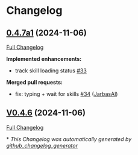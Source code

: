 # Changelog

## [0.4.7a1](https://github.com/OpenVoiceOS/skill-ovos-boot-finished/tree/0.4.7a1) (2024-11-06)

[Full Changelog](https://github.com/OpenVoiceOS/skill-ovos-boot-finished/compare/V0.4.6...0.4.7a1)

**Implemented enhancements:**

- track skill loading status [\#33](https://github.com/OpenVoiceOS/skill-ovos-boot-finished/issues/33)

**Merged pull requests:**

- fix: typing + wait for skills [\#34](https://github.com/OpenVoiceOS/skill-ovos-boot-finished/pull/34) ([JarbasAl](https://github.com/JarbasAl))

## [V0.4.6](https://github.com/OpenVoiceOS/skill-ovos-boot-finished/tree/V0.4.6) (2024-11-06)

[Full Changelog](https://github.com/OpenVoiceOS/skill-ovos-boot-finished/compare/0.4.6...V0.4.6)



\* *This Changelog was automatically generated by [github_changelog_generator](https://github.com/github-changelog-generator/github-changelog-generator)*

